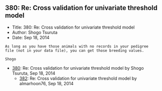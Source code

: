 ## 380: Re: Cross validation for univariate threshold model

- Title: 380: Re: Cross validation for univariate threshold model
- Author: Shogo Tsuruta
- Date: Sep 18, 2014

```
As long as you have those animals with no records in your pedigree file (not in your data file), you can get those breeding values.

Shogo
```

- [380](0380.md): Re: Cross validation for univariate threshold model by Shogo Tsuruta, Sep 18, 2014
    - [382](0382.md): Re: Cross validation for univariate threshold model by almarhoon76, Sep 18, 2014
